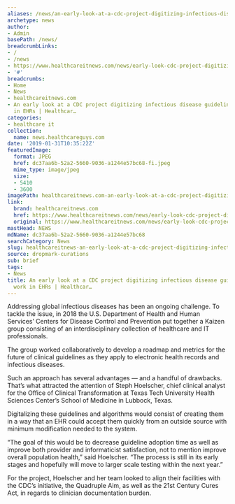 ```yaml
---
aliases: /news/an-early-look-at-a-cdc-project-digitizing-infectious-disease-guidelines-to-work-in-ehrs-healthcar
archetype: news
author:
- Admin
basePath: /news/
breadcrumbLinks:
- /
- /news
- https://www.healthcareitnews.com/news/early-look-cdc-project-digitizing-infectious-disease-guidelines-work-ehrs
- '#'
breadcrumbs:
- Home
- News
- healthcareitnews.com
- An early look at a CDC project digitizing infectious disease guidelines to work
  in EHRs | Healthcar…
categories:
- healthcare it
collection:
  name: news.healthcareguys.com
date: '2019-01-31T10:35:22Z'
featuredImage:
  format: JPEG
  href: dc37aa6b-52a2-5660-9036-a1244e57bc68-fi.jpeg
  mime_type: image/jpeg
  size:
  - 5410
  - 3600
imagePath: healthcareitnews.com-an-early-look-at-a-cdc-project-digitizing-infectious-disease-guidelines-to-work-in-ehrs-healthcar
link:
  brand: healthcareitnews.com
  href: https://www.healthcareitnews.com/news/early-look-cdc-project-digitizing-infectious-disease-guidelines-work-ehrs
  original: https://www.healthcareitnews.com/news/early-look-cdc-project-digitizing-infectious-disease-guidelines-work-ehrs
mastHead: NEWS
mdName: dc37aa6b-52a2-5660-9036-a1244e57bc68
searchCategory: News
slug: healthcareitnews-an-early-look-at-a-cdc-project-digitizing-infectious-disease-guidelines-to-work-in-ehrs-healthcar
source: dropmark-curations
sub: brief
tags:
- News
title: An early look at a CDC project digitizing infectious disease guidelines to
  work in EHRs | Healthcar…
---
```


Addressing global infectious diseases has been an ongoing challenge. To tackle the issue, in 2018 the U.S. Department of Health and Human Services’ Centers for Disease Control and Prevention put together a Kaizen group consisting of an interdisciplinary collection of healthcare and IT professionals.

The group worked collaboratively to develop a roadmap and metrics for the future of clinical guidelines as they apply to electronic health records and infectious diseases.

Such an approach has several advantages — and a handful of drawbacks. That’s what attracted the attention of Steph Hoelscher, chief clinical analyst for the Office of Clinical Transformation at Texas Tech University Health Sciences Center’s School of Medicine in Lubbock, Texas.

Digitalizing these guidelines and algorithms would consist of creating them in a way that an EHR could accept them quickly from an outside source with minimum modification needed to the system.

“The goal of this would be to decrease guideline adoption time as well as improve both provider and informaticist satisfaction, not to mention improve overall population health,” said Hoelscher. “The process is still in its early stages and hopefully will move to larger scale testing within the next year.”

For the project, Hoelscher and her team looked to align their facilities with the CDC’s initiative, the Quadruple Aim, as well as the 21st Century Cures Act, in regards to clinician documentation burden.